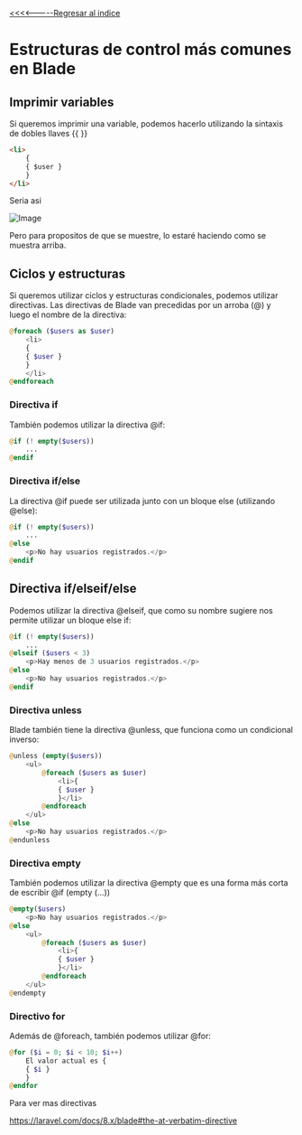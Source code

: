 [<<<<-----Regresar al indice](https://martamaleyka.github.io/Curso-de-Laravel/index) 


# Estructuras de control más comunes en Blade

## Imprimir variables

Si queremos imprimir una variable, podemos hacerlo utilizando la sintaxis de dobles llaves {{ }}

```html
<li>
    {
    { $user }
    }
</li>
```
Seria asi 

![Image](https://martamaleyka.github.io/Curso-de-Laravel/Imagenes/imprimir.PNG)

Pero para propositos de que se muestre, lo estaré haciendo como se muestra arriba.

## Ciclos y estructuras

Si queremos utilizar ciclos y estructuras condicionales, podemos utilizar directivas. Las directivas de Blade van precedidas por un arroba (@) y luego el nombre de la directiva:

```php
@foreach ($users as $user)
    <li>
    {
    { $user }
    }
    </li>
@endforeach

```

### Directiva if

También podemos utilizar la directiva @if:

```php
@if (! empty($users))
    ...
@endif
```

### Directiva if/else 

La directiva @if puede ser utilizada junto con un bloque else (utilizando @else):
```php
@if (! empty($users))
    ...
@else
    <p>No hay usuarios registrados.</p>
@endif
```

## Directiva if/elseif/else

Podemos utilizar la directiva @elseif, que como su nombre sugiere nos permite utilizar un bloque else if:

```php
@if (! empty($users))
    ...
@elseif ($users < 3)
    <p>Hay menos de 3 usuarios registrados.</p>
@else
    <p>No hay usuarios registrados.</p>
@endif
```
### Directiva unless

Blade también tiene la directiva @unless, que funciona como un condicional inverso:

```php
@unless (empty($users))
    <ul>
        @foreach ($users as $user)
            <li>{
            { $user }
            }</li>
        @endforeach
    </ul>
@else
    <p>No hay usuarios registrados.</p>
@endunless
````
### Directiva empty
También podemos utilizar la directiva @empty que es una forma más corta de escribir @if (empty (...))
```php
@empty($users)
    <p>No hay usuarios registrados.</p>
@else
    <ul>
        @foreach ($users as $user)
            <li>{
            { $user }
            }</li>
        @endforeach
    </ul>
@endempty
```
### Directivo for

Además de @foreach, también podemos utilizar @for:

```php
@for ($i = 0; $i < 10; $i++)
    El valor actual es {
    { $i }
    }
@endfor
```

Para ver mas directivas

https://laravel.com/docs/8.x/blade#the-at-verbatim-directive
